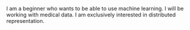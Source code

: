 I am a beginner who wants to be able to use machine learning.
I will be working with medical data.
I am exclusively interested in distributed representation.


<!---
dyokokawa6/dyokokawa6 is a ✨ special ✨ repository because its `README.md` (this file) appears on your GitHub profile.
You can click the Preview link to take a look at your changes.
--->
